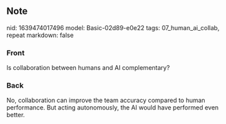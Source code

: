 ## Note
nid: 1639474017496
model: Basic-02d89-e0e22
tags: 07_human_ai_collab, repeat
markdown: false

### Front
Is collaboration between humans and AI complementary?

### Back
No, collaboration can improve the team accuracy compared to human performance. But acting autonomously, the AI would have performed even better.
